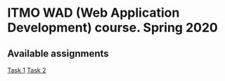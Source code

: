 # ITMO WAD (Web Application Development) course. Spring 2020


## Available assignments
[Task 1](assignments/task1.md)
[Task 2](assignments/task1.md)
